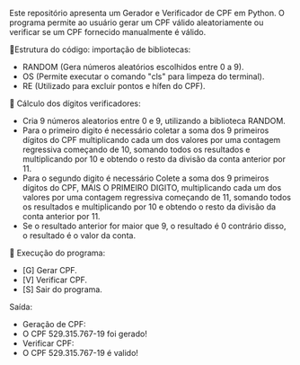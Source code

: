 Este repositório apresenta um Gerador e Verificador de CPF em Python. O programa permite ao usuário gerar um CPF válido aleatoriamente ou verificar se um CPF fornecido manualmente é válido.

📁Estrutura do código:
importação de bibliotecas:
- RANDOM (Gera números aleatórios escolhidos entre 0 a 9).
- OS (Permite executar o comando "cls" para limpeza do terminal).
- RE (Utilizado para excluir pontos e hífen do CPF).

📱 Cálculo dos dígitos verificadores:
- Cria 9 números aleatorios entre 0 e 9, utilizando a biblioteca RANDOM.
- Para o primeiro digito é necessário coletar a soma dos 9 primeiros dígitos do CPF multiplicando cada um dos valores por uma contagem regressiva começando de 10, somando todos os resultados e multiplicando por 10 e obtendo o resto da divisão da conta anterior por 11.
- Para o segundo digito é necessário Colete a soma dos 9 primeiros dígitos do CPF, MAIS O PRIMEIRO DIGITO, multiplicando cada um dos valores por uma contagem regressiva começando de 11, somando todos os resultados e multiplicando por 10 e obtendo o resto da divisão da conta anterior por 11.
- Se o resultado anterior for maior que 9, o resultado é 0 contrário disso, o resultado é o valor da conta.

🔧 Execução do programa:
- [G] Gerar CPF.
- [V] Verificar CPF.
- [S] Sair do programa.

Saída:
- Geração de CPF:
- O CPF 529.315.767-19 foi gerado!
- Verificar CPF:
- O CPF 529.315.767-19 é valido!
